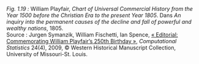 *Fig. 1.19 :* William Playfair, *Chart of Universal Commercial History from the Year 1500 before the Christian Era to the present Year 1805*. Dans *An inquiry into the permanent causes of the decline and fall of powerful and wealthy nations*, 1805.  
Source : Jurgen Symanzik, William Fischetti, Ian Spence, [« Editorial: Commemorating William Playfair’s 250th Birthday »](https://math.usu.edu/~symanzik/papers/2009_cost/editorial.html), *Computational Statistics* 24(4), 2009, © Western Historical Manuscript Collection, University of Missouri-St. Louis.